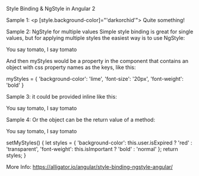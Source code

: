 Style Binding & NgStyle in Angular 2

Sample 1: <p [style.background-color]="'darkorchid'">
  Quite something!
</p>



Sample 2: NgStyle for multiple values
Simple style binding is great for single values, but for applying multiple styles the easiest way is to use NgStyle:

<p [ngStyle]="myStyles">
  You say tomato, I say tomato
</p>
And then myStyles would be a property in the component that contains an object with css property names as the keys, like this:

myStyles = {
'background-color': 'lime',
'font-size': '20px',
'font-weight': 'bold'
}




Sample 3: it could be provided inline like this:

<p [ngStyle]="{'background-color': 'lime',
    'font-size': '20px',
    'font-weight': 'bold'}">
  You say tomato, I say tomato
</p>




Sample 4: Or the object can be the return value of a method:

<p [ngStyle]="setMyStyles()">
  You say tomato, I say tomato
</p>

setMyStyles() {
  let styles = {
    'background-color': this.user.isExpired ? 'red' : 'transparent',
    'font-weight': this.isImportant ? 'bold' : 'normal'
  };
  return styles;
}


More Info: https://alligator.io/angular/style-binding-ngstyle-angular/
